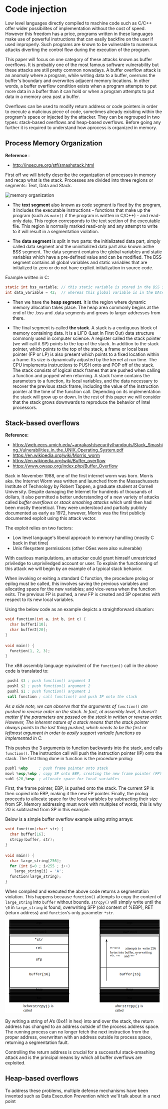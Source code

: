 # Code injection

Low level languages directly compiled to machine code such as C/C++ offer wider
possibilites of implementation without the cost of speed. However this freedom
has a price, programs written in these languages make use of powerful
instructions that can easily backfire on the user if used improperly. Such
programs are known to be vulnerable to numerous attacks diverting the control
flow during the execution of the program. 

This paper will focus on one category of these attacks known as buffer
overflows. It is probably one of the most famous software vulnerability but
these attacks are still pretty common nowadays. A buffer overflow attack is an
anomaly where a program, while writing data to a buffer, overruns the buffer's
boundary and overwrites adjacent memory locations. In other words, a buffer
overflow condition exists when a program attempts to put more data in a buffer
than it can hold or when a program attempts to put data in a memory area past a
buffer.

Overflows can be used to modify return address or code pointers in order to
execute a malicious piece of code, sometimes already exisiting within the
program's space or injected by the attacker. They can be regrouped in two types:
stack-based overflows and heap-based overflows. Before going any further it is
required to understand how aprocess is organized in memory.


## Process Memory Organization

__Reference__ :

+ http://insecure.org/stf/smashstack.html

First off we will briefly describe the organization of processes in memory and
recap what is the stack. Processes are divided into three regions or segments:
Text, Data and Stack.

![memory
organization](https://upload.wikimedia.org/wikipedia/commons/thumb/5/50/Program_memory_layout.pdf/page1-225px-Program_memory_layout.pdf.jpg)

+ The **text segment** also known as code segment is fixed by the program, it
  includes the executable instructions - functions that make up the program
  (such as `main()` if the program is written in C/C++) - and read-only data.
  This region corresponds to the text section of the executable file. This
  region is normally marked read-only and any attempt to write to it will result
  in a segmentation violation.

+ The **data segment** is split in two parts: the initializated data part,
  simply called data segment and the uninitialized data part also known asthe
  BSS segment. The data segment contains the global variables and static
  variables which have a pre-defined value and can be modified. The BSS segment
  contains all global variables and static variables that are initialized to
  zero or do not have explicit initialization in source code.

Example written in C: 
```C 
static int bss_variable; // this static variable is stored in the BSS segment
int data_variable = 42;  // whereas this global variable is in the DATA segment
```

+ Then we have the **heap segment**. It is the region where dynamic memory
  allocation takes place. The heap area commonly begins at the end of the .bss
  and .data segments and grows to larger addresses from there.

+ The final segment is called **the stack**. A stack is a contiguous block of
  memory containing data. It is a LIFO (Last In First Out) data structure
  commonly used in computer science. A register called the stack pointer (we
  will call it SP) points to the top of the stack. In addition to the stack
  pointer, which points to the top of the stack, a frame or local base pointer
  (FP or LP) is also present which points to a fixed location within a frame.
  Its size is dynamically adjusted by the kernel at run time. The CPU
  implements instructions to PUSH onto and POP off of the stack. The stack
  consists of logical stack frames that are pushed when calling a function and
  popped when returning.  A stack frame contains the parameters to a function,
  its local variables, and the data necessary to recover the previous stack
  frame, including the value of the instruction pointer at the time of the
  function call. Depending on its implementation the stack will grow up or
  down. In the rest of this paper we will consider that the stack grows
  downwards to reproduce the behavior of Intel processors.

## Stack-based overflows

__Reference:__ 
+ https://web.eecs.umich.edu/~aprakash/security/handouts/Stack_Smashing_Vulnerabilities_in_the_UNIX_Operating_System.pdf
+ https://en.wikipedia.org/wiki/Morris_worm
+ https://en.wikipedia.org/wiki/Buffer_overflow
+ https://www.owasp.org/index.php/Buffer_Overflow
  

Back in November 1988, one of the first internet worm was born. Morris aka. the Internet Worm was written and launched from the Massachussets Institute of Technology by Robert Tappen, a graduate student at Cornell University. Despite damaging the Internet for hundreds of thousands of dollars, it also permitted a better understanding of a new variety of attacks called _buffer overflows_ or _stack smashing attacks_ which until then had been mostly theoretical. They were understood and partially publicly documented as early as 1972, however, Morris was the first publicly documented exploit using this attack vector.

The exploit relies on two factors: 
+ Low level language's liberal approach to memory handling (mostly C back in that time)
+ Unix filesystem permissions (other OSes were also vulnerable)

With cautious manipulations, an attacker could grant himself unrestricted priviledge to unpriviledged account or user. To explain the functionning of this attack we will begin by an example of a typical stack behavior.

When invoking or exiting a standard C function, the procedure prolog or epilog
must be called, this involves saving the previous variables and allocating
space for the new variables; and vice-versa when the function exits. The
previous FP is pushed, a new FP is created and SP operates with respect to its
new local variables. 

Using the below code as an example depicts a straightforward situation:

```C
void function(int a, int b, int c) {
  char buffer1[10];
  char buffer2[20];
}

void main() {
  function(1, 2, 3);
}
```
The x86 assembly language equivalent of the `function()` call in the above code is translated to:

```asm
 pushl $3 ; push function() argument 3
 pushl $2 ; push function() argument 2
 pushl $1 ; push function() argument 1
 call function ; call function() and push IP onto the stack
```
_As a side note, we can observe that the arguments of `function()` are pushed in reverse order on the stack. In fact, at assembly level, it doesn't matter if the parameters are passed on the stack in written or reverse order. However, The inherent nature of a stack means that the stack pointer always points to the last thing pushed, which needs to be the first or leftmost argument in order to easily support variadic functions as implemented in C._

This pushes the 3 arguments to function backwards into the stack, and calls `function()`.
The instruction call will push the instruction pointer (IP) onto the stack. The first thing done in function is the procedure prolog:

```asm
pushl %ebp     ; push frame pointer onto stack
movl %esp,%ebp ; copy SP onto EBP, creating the new frame pointer (FP)
subl $20,%esp  ; allocate space for local variables
```
First, the frame pointer, EBP, is pushed onto the stack. The current SP is then
copied into EBP, making it the new FP pointer. Finally, the prolog proceeds to
allocate space for the local variables by subtracting their size from SP.
Memory addressing must work with multiples of words, this is why 20 is
subtracted from SP in this example.

Below is a simple buffer overflow example using string arrays:

```C
void function(char* str) {
  char buffer[16];
  strcpy(buffer, str);
}

void main() {
  char large_string[256];
  for (int i=0 ; i<255 ; i++)
    large_string[i] = 'A';
  function(large_string);
}
```

When compiled and executed the above code returns a segmentation violation. This happens because `function()` attempts to copy the content of `large_string` into `buffer` without bounds. `strcpy()` will simply write until the `\0` in `large_string` is found, overwriting SFP (old content of %EBP), RET (return address) and `function`'s only parameter `*str`.

![State of the stack before/after strcpy()](graphics/overflow_example.jpg)

By writing a string of A’s (0x41 in hex) into and over the stack, the return
address has changed to an address outside of the process address space. The
running process can no longer fetch the next instruction from the proper
address, overwritten with an address outside its process space, returning a
segmentation fault.

Controlling the return address is crucial for a successful stack-smashing attack 
and is the principal means by which all buffer overflows are exploited.

## Heap-based overflows



To address these problems, multiple defense mechanisms have been invented such
as Data Execution Prevention which we'll talk about in a next point


